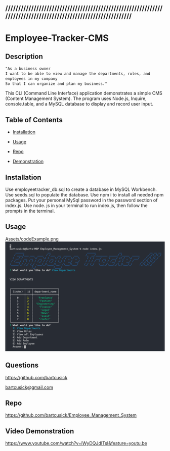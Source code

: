## //////////////////////////////////////////////////////////////////////////////////////////////////////////////
# Employee-Tracker-CMS

## Description
  ```
  "As a business owner
I want to be able to view and manage the departments, roles, and employees in my company
So that I can organize and plan my business."
```
 This CLI (Command Line Interface) application demonstrates a simple CMS (Content Management System). The program uses Node.js, Inquire, console.table, and a MySQL database to display and record user input.


  
## Table of Contents


- [Installation](https://github.com/bartcusick/Employee_Management_System#installation)


- [Usage](https://github.com/bartcusick/Employee_Management_System#usage)



- [Repo](https://github.com/bartcusick/Employee_Management_System#repo)


- [Demonstration](https://github.com/bartcusick/Employee_Management_System#demonstration)

## Installation

 Use employeetracker_db.sql to create a database in MySQL Workbench. Use seeds.sql to populate the database. Use npm i to install all needed npm packages. Put your personal MySql password in the password section of index.js. Use node. js in your terminal to run index.js, then follow the prompts in the terminal.

## Usage
Assets/codeExample.png
![Employee Tracker](Assets/useExample.png)

## Questions

https://github.com/bartcusick

bartcusick@gmail.com

 ## Repo

https://github.com/bartcusick/Employee_Management_System

 
## Video Demonstration

https://www.youtube.com/watch?v=iWyDQJdITsI&feature=youtu.be